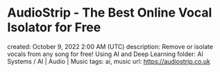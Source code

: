 # AudioStrip - The Best Online Vocal Isolator for Free

created: October 9, 2022 2:00 AM (UTC)
description: Remove or isolate vocals from any song for free! Using AI and Deep Learning
folder: AI Systems / AI | Audio | Music
tags: ai, music
url: https://audiostrip.co.uk